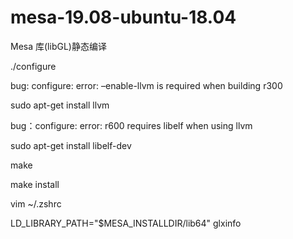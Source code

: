# mesa-19.08-ubuntu-18.04


Mesa 库(libGL)静态编译

./configure

bug: configure: error: –enable-llvm is required when building r300


sudo apt-get install llvm

bug：configure: error: r600 requires libelf when using llvm

sudo apt-get install libelf-dev


make

make install 

vim ~/.zshrc

LD_LIBRARY_PATH="$MESA_INSTALLDIR/lib64" glxinfo
